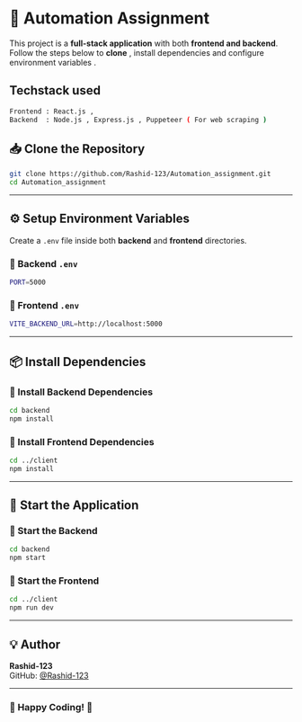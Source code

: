 # 🚀 Automation Assignment

This project is a **full-stack application** with both **frontend and backend**. Follow the steps below to **clone** , install dependencies and  configure environment variables .

## Techstack used 
```sh
Frontend : React.js ,
Backend  : Node.js , Express.js , Puppeteer ( For web scraping )
```


## 📥 Clone the Repository
```sh
git clone https://github.com/Rashid-123/Automation_assignment.git
cd Automation_assignment
```

---

## ⚙️ Setup Environment Variables
Create a `.env` file inside both **backend** and **frontend** directories.

### 🔹 Backend `.env`
```sh
PORT=5000
```

### 🔹 Frontend `.env`
```sh
VITE_BACKEND_URL=http://localhost:5000
```

---

## 📦 Install Dependencies
### 🔹 Install Backend Dependencies
```sh
cd backend
npm install
```

### 🔹 Install Frontend Dependencies
```sh
cd ../client
npm install
```

---

## 🚀 Start the Application
### 🔹 Start the Backend
```sh
cd backend
npm start
```

### 🔹 Start the Frontend
```sh
cd ../client
npm run dev
```

---

## 💡 Author
**Rashid-123**  
GitHub: [@Rashid-123](https://github.com/Rashid-123)  

---

### 🚀 Happy Coding! 🎯

